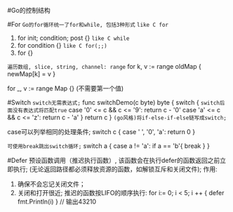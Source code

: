 #Go的控制结构

#For
`Go的for循环统一了for和while, 包括3种形式`
`like C for`
1. for init; condition; post {}
`like C while`
2. for condition {}
`like C for(;;)`
3. for {}

`遍历数组, slice, string, channel: range`
for k, v := range oldMap { newMap[k] = v }

for _, v := range Map {} (不需要第一个值)

#Switch
`switch无需表达式;`
func switchDemo(c byte) byte {
	switch { `switch后面没有表达式将匹配true`
		case '0' <= c && c <= '9':
			return c - '0'
		case 'a' <= c && c <= 'z':
			return c - 'a'
	}
	return c
}
`(go风格)将if-else-if-else链写成switch;`

case可以列举相同的处理条件;
switch c {
	case ' ', '0', 'a':
		return 0
}

`可使用break跳出switch循环;`
switch a {
	case a != 'a':
		if a == 'b'{
			break
		}
}

#Defer
预设函数调用（推迟执行函数）, 该函数会在执行defer的函数返回之前立即执行;
(无论返回路径都必须释放资源的函数，如解锁互斥和关闭文件);
作用:
1. 确保不会忘记关闭文件；
2. 关闭和打开很近;
推迟的函数按LIFO的顺序执行:
for i:= 0; i < 5; i ++ {
    defer fmt.Println(i)
}
// 输出43210

